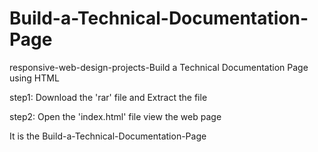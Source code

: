 # Build-a-Technical-Documentation-Page
responsive-web-design-projects-Build a Technical Documentation Page using HTML

step1: Download the 'rar' file and Extract the file 

step2: Open the 'index.html' file view the web page

It is the Build-a-Technical-Documentation-Page
